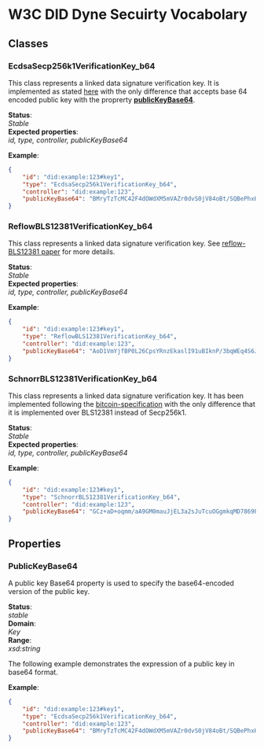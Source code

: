 # W3C DID Dyne Secuirty Vocabolary

## Classes

### EcdsaSecp256k1VerificationKey_b64
This class represents a linked data signature verification key. It is implemented as stated [here](https://w3c-ccg.github.io/lds-ecdsa-secp256k1-2019/) with the only difference that accepts base 64 encoded public key with the proprerty [**publicKeyBase64**](https://dyne.github.io/W3C-DID/#/docs/security.md?id=publickeybase64).

**Status**:  
*Stable*  
**Expected properties**:  
*id, type, controller, publicKeyBase64*

**Example**:

```json
{
	"id": "did:example:123#key1",
	"type": "EcdsaSecp256k1VerificationKey_b64",
	"controller": "did:example:123",
	"publicKeyBase64": "BMryTzTcMC42F4dOWdXM5mVAZr0dvS0jV84oBt/SQBePhxH2p3/NilU9siTfdNWv7iPcViIPDtz3JxFiQY/Gu5s="
}
```

### ReflowBLS12381VerificationKey_b64
This class represents a linked data signature verification key. See [reflow-BLS12381 paper](https://arxiv.org/pdf/2105.14527.pdf) for more details.

**Status**:  
*Stable*  
**Expected properties**:  
*id, type, controller, publicKeyBase64*

**Example**:

```json
{
	"id": "did:example:123#key1",
	"type": "ReflowBLS12381VerificationKey_b64",
	"controller": "did:example:123",
	"publicKeyBase64": "AoD1VmYjfBP0L26CpsYRnzEkaslI91uBIknP/3bqWEq4S6JdjWIomIe3CfypCCe/Cz3Lsodx/rBlxIxXktpKBYYddjNgwUCWJ4jGUryLNSoBA2WcdY360FV2bu/fUABhC3oQHFSlwwpmltWvoSrMBqZ/6R5UvX2iC+lkI3966jcB3zhJ0dBsIrVkftGhvr3EFHgHafua/XL+IaqbmJ+fIhhq60yjnJ/i3riAcO3+aZX3fcFBkGH/de5NPCyunSeD"
}
```

### SchnorrBLS12381VerificationKey_b64
This class represents a linked data signature verification key. It has been implemented following the [bitcoin-specification](https://github.com/bitcoin/bips/blob/master/bip-0340.mediawiki) with the only difference that it is implemented over BLS12381 instead of Secp256k1.

**Status**:  
*Stable*  
**Expected properties**:  
*id, type, controller, publicKeyBase64*

**Example**:

```json
{
	"id": "did:example:123#key1",
	"type": "SchnorrBLS12381VerificationKey_b64",
	"controller": "did:example:123",
	"publicKeyBase64": "GCz+aD+oqmm/aA9GM0mauJjEL3a2sJuTcuOGgmkqMD7869PpTHsh8VmfNvfY20p1"
}
```

## Properties

### PublicKeyBase64
A public key Base64 property is used to specify the base64-encoded version of the public key.

**Status**:   
*stable*  
**Domain**:  
*Key*  
**Range**:  
*xsd:string*

The following example demonstrates the expression of a public key in base64 format.

**Example**:

```json
{
	"id": "did:example:123#key1",
	"type": "EcdsaSecp256k1VerificationKey_b64",
	"controller": "did:example:123",
	"publicKeyBase64": "BMryTzTcMC42F4dOWdXM5mVAZr0dvS0jV84oBt/SQBePhxH2p3/NilU9siTfdNWv7iPcViIPDtz3JxFiQY/Gu5s="
}
```
